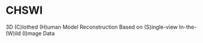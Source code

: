 # CHSWI
3D (C)lothed (H)uman Model Reconstruction Based on (S)ingle-view In-the-(W)ild (I)mage Data

